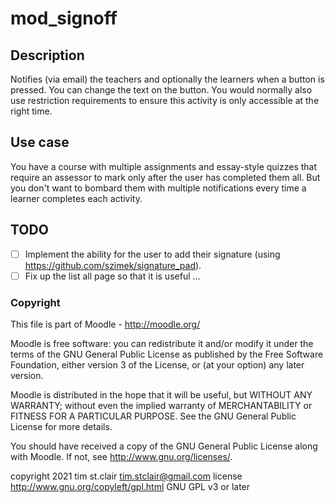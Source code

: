 # mod_signoff

## Description

Notifies (via email) the teachers and optionally the learners when a button is pressed. You can change the text on the button. You would normally also use restriction requirements to ensure this activity is only accessible at the right time.

## Use case

You have a course with multiple assignments and essay-style quizzes that require an assessor to mark only after the user has completed them all. But you don't want to bombard them with multiple notifications every time a learner completes each activity.

## TODO

- [ ] Implement the ability for the user to add their signature (using https://github.com/szimek/signature_pad).
- [ ] Fix up the list all page so that it is useful ...

### Copyright

This file is part of Moodle - http://moodle.org/

Moodle is free software: you can redistribute it and/or modify
it under the terms of the GNU General Public License as published by
the Free Software Foundation, either version 3 of the License, or
(at your option) any later version.

Moodle is distributed in the hope that it will be useful,
but WITHOUT ANY WARRANTY; without even the implied warranty of
MERCHANTABILITY or FITNESS FOR A PARTICULAR PURPOSE.  See the
GNU General Public License for more details.

You should have received a copy of the GNU General Public License
along with Moodle.  If not, see <http://www.gnu.org/licenses/>.

copyright 2021 tim st.clair <tim.stclair@gmail.com>
license   http://www.gnu.org/copyleft/gpl.html GNU GPL v3 or later
